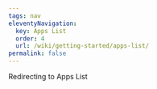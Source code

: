 ```yaml
---
tags: nav
eleventyNavigation:
  key: Apps List
  order: 4
  url: /wiki/getting-started/apps-list/
permalink: false
---
```


Redirecting to Apps List
